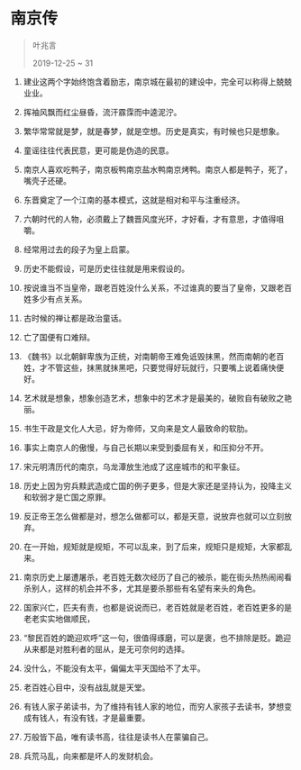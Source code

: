# 南京传
> 叶兆言
>
> 2019-12-25 ~ 31

1. 建业这两个字始终饱含着励志，南京城在最初的建设中，完全可以称得上兢兢业业。

2. 挥袖风飘而红尘昼昏，流汗霡霂而中逵泥泞。

3. 繁华常常就是梦，就是春梦，就是空想。历史是真实，有时候也只是想象。

4. 童谣往往代表民意，更可能是伪造的民意。

5. 南京人喜欢吃鸭子，南京板鸭南京盐水鸭南京烤鸭。南京人都是鸭子，死了，嘴壳子还硬。

6. 东晋奠定了一个江南的基本模式，这就是相对和平与注重经济。

7. 六朝时代的人物，必须戴上了魏晋风度光环，才好看，才有意思，才值得咀嚼。

8. 经常用过去的段子为皇上启蒙。

9. 历史不能假设，可是历史往往就是用来假设的。

10. 按说谁当不当皇帝，跟老百姓没什么关系，不过谁真的要当了皇帝，又跟老百姓多少有点关系。

11. 古时候的禅让都是政治童话。

12. 亡了国便有口难辩。

13. 《魏书》以北朝鲜卑族为正统，对南朝帝王难免诋毁抹黑，然而南朝的老百姓，才不管这些，抹黑就抹黑吧，只要觉得好玩就行，只要嘴上说着痛快便好。

14. 艺术就是想象，想象创造艺术，想象中的艺术才是最美的，破败自有破败之艳丽。

15. 书生干政是文化人大忌，好为帝师，又向来是文人最致命的软肋。

16. 事实上南京人的傲慢，与自己长期以来受到委屈有关，和压抑分不开。

17. 宋元明清历代的南京，乌龙潭放生池成了这座城市的和平象征。

18. 历史上因为穷兵黩武造成亡国的例子更多，但是大家还是坚持认为，投降主义和软弱才是亡国之原罪。

19. 反正帝王怎么做都是对，想怎么做都可以，都是天意，说放弃也就可以立刻放弃。

20. 在一开始，规矩就是规矩，不可以乱来，到了后来，规矩只是规矩，大家都乱来。

21. 南京历史上屡遭屠杀，老百姓无数次经历了自己的被杀，能在街头热热闹闹看杀别人，这样的机会并不多，尤其是要杀那些有名望有来头的角色。

22. 国家兴亡，匹夫有责，也都是说说而已，老百姓就是老百姓，老百姓更多的是老老实实地做顺民，

23. “黎民百姓的跪迎欢呼”这一句，很值得琢磨，可以是褒，也不排除是贬。跪迎从来都是对胜利者的屈从，是无可奈何的选择。

24. 没什么，不能没有太平，偏偏太平天国给不了太平。

25. 老百姓心目中，没有战乱就是天堂。

26. 有钱人家子弟读书，为了维持有钱人家的地位，而穷人家孩子去读书，梦想变成有钱人，有没有钱，才是最重要。

27. 万般皆下品，唯有读书高，往往是读书人在蒙骗自己。

28. 兵荒马乱，向来都是坏人的发财机会。

